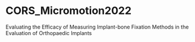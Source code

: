 # CORS_Micromotion2022
Evaluating the Efficacy of Measuring Implant-bone Fixation Methods in the Evaluation of Orthopaedic Implants 
